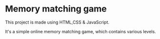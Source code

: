 # Memory matching game



This project is made using HTML,CSS &amp; JavaScript.

It's a simple online memory matching game, which contains various levels.

